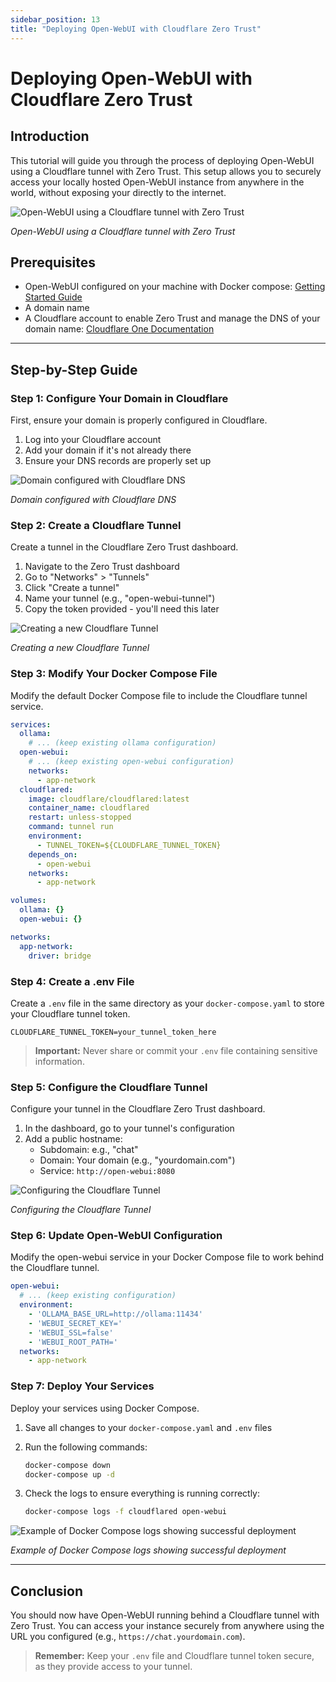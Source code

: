 ```yaml
---
sidebar_position: 13
title: "Deploying Open-WebUI with Cloudflare Zero Trust"
---
```


# Deploying Open-WebUI with Cloudflare Zero Trust

## Introduction

This tutorial will guide you through the process of deploying Open-WebUI using a Cloudflare tunnel with Zero Trust. This setup allows you to securely access your locally hosted Open-WebUI instance from anywhere in the world, without exposing your  directly to the internet.

![Open-WebUI using a Cloudflare tunnel with Zero Trust](https://github.com/user-attachments/assets/a9c165f3-a0f5-4962-ad1a-6d6bdc484e17)

*Open-WebUI using a Cloudflare tunnel with Zero Trust*

## Prerequisites

- Open-WebUI configured on your machine with Docker compose: [Getting Started Guide](https://docs.openwebui.com/getting-started/#docker-compose)
- A domain name
- A Cloudflare account to enable Zero Trust and manage the DNS of your domain name: [Cloudflare One Documentation](https://developers.cloudflare.com/cloudflare-one/)

---

## Step-by-Step Guide

### Step 1: Configure Your Domain in Cloudflare

First, ensure your domain is properly configured in Cloudflare.

1. Log into your Cloudflare account
2. Add your domain if it's not already there
3. Ensure your DNS records are properly set up

![Domain configured with Cloudflare DNS](https://github.com/user-attachments/assets/32f51074-6618-4d87-b050-b8da15f0d579)

*Domain configured with Cloudflare DNS*

### Step 2: Create a Cloudflare Tunnel

Create a tunnel in the Cloudflare Zero Trust dashboard.

1. Navigate to the Zero Trust dashboard
2. Go to "Networks" > "Tunnels"
3. Click "Create a tunnel"
4. Name your tunnel (e.g., "open-webui-tunnel")
5. Copy the token provided - you'll need this later

![Creating a new Cloudflare Tunnel](https://github.com/user-attachments/assets/563f81b1-0810-41a5-87a0-038c985eed2b)

*Creating a new Cloudflare Tunnel*

### Step 3: Modify Your Docker Compose File

Modify the default Docker Compose file to include the Cloudflare tunnel service.

```yaml
services:
  ollama:
    # ... (keep existing ollama configuration)
  open-webui:
    # ... (keep existing open-webui configuration)
    networks:
      - app-network
  cloudflared:
    image: cloudflare/cloudflared:latest
    container_name: cloudflared
    restart: unless-stopped
    command: tunnel run
    environment:
      - TUNNEL_TOKEN=${CLOUDFLARE_TUNNEL_TOKEN}
    depends_on:
      - open-webui
    networks:
      - app-network

volumes:
  ollama: {}
  open-webui: {}

networks:
  app-network:
    driver: bridge
```

### Step 4: Create a .env File

Create a `.env` file in the same directory as your `docker-compose.yaml` to store your Cloudflare tunnel token.

```plaintext
CLOUDFLARE_TUNNEL_TOKEN=your_tunnel_token_here
```

> **Important:** Never share or commit your `.env` file containing sensitive information.

### Step 5: Configure the Cloudflare Tunnel

Configure your tunnel in the Cloudflare Zero Trust dashboard.

1. In the dashboard, go to your tunnel's configuration
2. Add a public hostname:
   - Subdomain: e.g., "chat"
   - Domain: Your domain (e.g., "yourdomain.com")
   - Service: `http://open-webui:8080`

![Configuring the Cloudflare Tunnel](https://github.com/user-attachments/assets/836958a4-7410-41cb-80bf-50b6fc82dda0)

*Configuring the Cloudflare Tunnel*

### Step 6: Update Open-WebUI Configuration

Modify the open-webui service in your Docker Compose file to work behind the Cloudflare tunnel.

```yaml
open-webui:
  # ... (keep existing configuration)
  environment:
    - 'OLLAMA_BASE_URL=http://ollama:11434'
    - 'WEBUI_SECRET_KEY='
    - 'WEBUI_SSL=false'
    - 'WEBUI_ROOT_PATH='
  networks:
    - app-network
```

### Step 7: Deploy Your Services

Deploy your services using Docker Compose.

1. Save all changes to your `docker-compose.yaml` and `.env` files
2. Run the following commands:

   ```bash
   docker-compose down
   docker-compose up -d
   ```

3. Check the logs to ensure everything is running correctly:

   ```bash
   docker-compose logs -f cloudflared open-webui
   ```

![Example of Docker Compose logs showing successful deployment](https://github.com/user-attachments/assets/57b5a9d7-0175-4e3e-985b-dac727d7accd)

*Example of Docker Compose logs showing successful deployment*

---

## Conclusion

You should now have Open-WebUI running behind a Cloudflare tunnel with Zero Trust. You can access your instance securely from anywhere using the URL you configured (e.g., `https://chat.yourdomain.com`).

> **Remember:** Keep your `.env` file and Cloudflare tunnel token secure, as they provide access to your tunnel.
